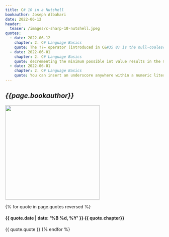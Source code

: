 ```yaml
---
title: C# 10 in a Nutshell
bookauthor: Joseph Albahari
date: 2022-06-12
header:
  teaser: /images/c-sharp-10-nutshell.jpeg
quotes:
  - date: 2022-06-12
    chapter: 2. C# Language Basics
    quote: The ??= operator (introduced in C&#35 8) is the null-coalescing assignment operator. It says, “If the operand to the left is null, assign the right operand to the left operand.”
  - date: 2022-06-01
    chapter: 2. C# Language Basics
    quote: decrementing the minimum possible int value results in the maximum possible int value&#58;
  - date: 2022-06-01
    chapter: 2. C# Language Basics
    quote: You can insert an underscore anywhere within a numeric literal to make it more readable&#58;
---
```


## _{{page.bookauthor}}_

<img width="300" src="{{ page.header.teaser }}"/>

{% for quote in page.quotes reversed %}

#### {{ quote.date | date: '%B %d, %Y' }} {{ quote.chapter}}

{{ quote.quote }}
{% endfor %}
